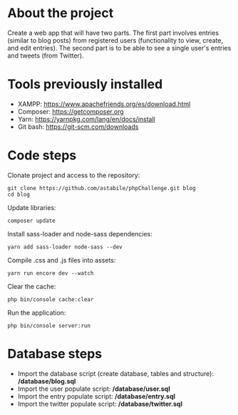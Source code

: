 # About the project
Create a web app that will have two parts. The first part involves entries (similar to blog posts)
from registered users (functionality to view, create, and edit entries). The second part is to be
able to see a single user's entries and tweets (from Twitter).

# Tools previously installed
- XAMPP: https://www.apachefriends.org/es/download.html
- Composer: https://getcomposer.org
- Yarn: https://yarnpkg.com/lang/en/docs/install
- Git bash: https://git-scm.com/downloads

# Code steps
Clonate project and access to the repository:
```
git clone https://github.com/astabile/phpChallenge.git blog
cd blog
```

Update libraries:
```
composer update
```

Install sass-loader and node-sass dependencies:
```
yarn add sass-loader node-sass --dev
```

Compile .css and .js files into assets:
```
yarn run encore dev --watch
```

Clear the cache:
```
php bin/console cache:clear
```

Run the application:
```
php bin/console server:run
```

# Database steps
- Import the database script (create database, tables and structure): **/database/blog.sql**
- Import the user populate script: **/database/user.sql**
- Import the entry populate script: **/database/entry.sql**
- Import the twitter populate script: **/database/twitter.sql**
 
